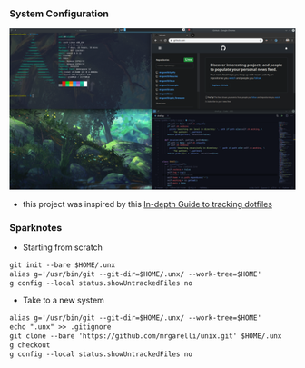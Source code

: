 ### System Configuration
![desktop-image](.rsrc/Arch.png)

* this project was inspired by this [In-depth Guide to tracking dotfiles](https://developer.atlassian.com/blog/2016/02/best-way-to-store-dotfiles-git-bare-repo/)

### Sparknotes
* Starting from scratch
```
git init --bare $HOME/.unx
alias g='/usr/bin/git --git-dir=$HOME/.unx/ --work-tree=$HOME'
g config --local status.showUntrackedFiles no
```

* Take to a new system
```
alias g='/usr/bin/git --git-dir=$HOME/.unx/ --work-tree=$HOME'
echo ".unx" >> .gitignore
git clone --bare 'https://github.com/mrgarelli/unix.git' $HOME/.unx
g checkout
g config --local status.showUntrackedFiles no
```

